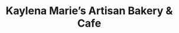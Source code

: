 ---
title: "Kaylena Marie’s Artisan Bakery & Cafe"
url: /east-amherst/kaylena-maries-artisan-bakery-and-cafe/
shop: bakery
---
